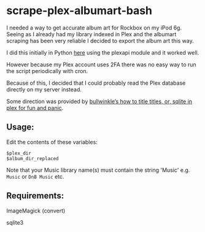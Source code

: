 # scrape-plex-albumart-bash

I needed a way to get accurate album art for Rockbox on my iPod 6g. Seeing as I already had my library indexed in Plex and the albumart scraping has been very reliable I decided to export the album art this way.

I did this initially in Python [here](https://github.com/neofright/scrape-plex-albumart) using the plexapi module and it worked well.

However because my Plex account uses 2FA there was no easy way to run the script periodically with cron.

Because of this, I decided that I could probably read the Plex database directly on my server instead.

Some direction was provided by [bullwinkle’s how to title titles, or, sqlite in plex for fun and panic](https://wonkabar.org/bullwinkles-how-to-title-titles-or-sqlite-in-plex-for-fun-and-panic/).

## Usage:
Edit the contents of these variables:

    $plex_dir
    $album_dir_replaced

Note that your Music library name(s) must contain the string 'Music' e.g. `Music` or `DnB Music` etc.

## Requirements:
ImageMagick (convert)

sqlite3
